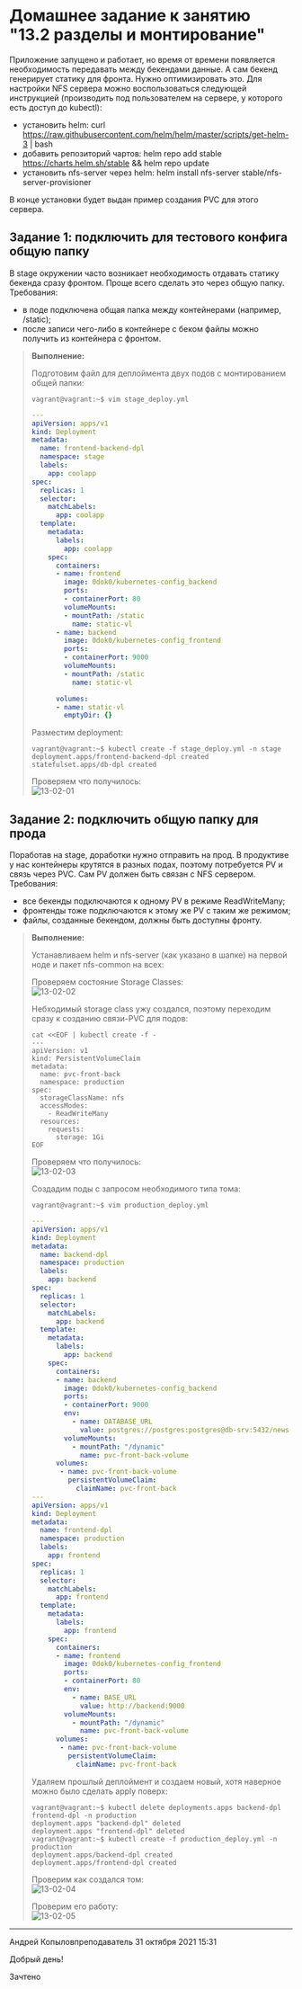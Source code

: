 # Домашнее задание к занятию "13.2 разделы и монтирование"
Приложение запущено и работает, но время от времени появляется необходимость передавать между бекендами данные. А сам бекенд генерирует статику для фронта. Нужно оптимизировать это.
Для настройки NFS сервера можно воспользоваться следующей инструкцией (производить под пользователем на сервере, у которого есть доступ до kubectl):
* установить helm: curl https://raw.githubusercontent.com/helm/helm/master/scripts/get-helm-3 | bash
* добавить репозиторий чартов: helm repo add stable https://charts.helm.sh/stable && helm repo update
* установить nfs-server через helm: helm install nfs-server stable/nfs-server-provisioner

В конце установки будет выдан пример создания PVC для этого сервера.

## Задание 1: подключить для тестового конфига общую папку
В stage окружении часто возникает необходимость отдавать статику бекенда сразу фронтом. Проще всего сделать это через общую папку. Требования:
* в поде подключена общая папка между контейнерами (например, /static);
* после записи чего-либо в контейнере с беком файлы можно получить из контейнера с фронтом.

> **Выполнение:**    
> 
> Подготовим файл для деплоймента двух подов с монтированием общей папки:    
> ```console   
> vagrant@vagrant:~$ vim stage_deploy.yml
> ```
> ```yaml
> ---
> apiVersion: apps/v1
> kind: Deployment
> metadata:
>   name: frontend-backend-dpl
>   namespace: stage
>   labels:
>     app: coolapp
> spec:
>   replicas: 1
>   selector:
>     matchLabels:
>       app: coolapp
>   template:
>     metadata:
>       labels:
>         app: coolapp
>     spec:
>       containers:
>       - name: frontend
>         image: 0dok0/kubernetes-config_backend
>         ports:
>         - containerPort: 80
>         volumeMounts:
>         - mountPath: /static
>           name: static-vl
>       - name: backend
>         image: 0dok0/kubernetes-config_frontend
>         ports:
>         - containerPort: 9000
>         volumeMounts:
>         - mountPath: /static
>           name: static-vl
>
>       volumes:
>       - name: static-vl
>         emptyDir: {}
> ```
>
> Разместим deployment:
> ```console 
> vagrant@vagrant:~$ kubectl create -f stage_deploy.yml -n stage
> deployment.apps/frontend-backend-dpl created
> statefulset.apps/db-dpl created
> ```
> Проверяем что получилось:    
> ![13-02-01](1.png)

## Задание 2: подключить общую папку для прода
Поработав на stage, доработки нужно отправить на прод. В продуктиве у нас контейнеры крутятся в разных подах, поэтому потребуется PV и связь через PVC. Сам PV должен быть связан с NFS сервером. Требования:
* все бекенды подключаются к одному PV в режиме ReadWriteMany;
* фронтенды тоже подключаются к этому же PV с таким же режимом;
* файлы, созданные бекендом, должны быть доступны фронту.
 
> **Выполнение:**    
> 
> Устанавливаем helm и nfs-server (как указано в шапке) на первой ноде и пакет nfs-common на всех:
> 
> Проверяем состояние Storage Classes:    
> ![13-02-02](2.png)
>
> Небходимый storage сlass ужу создался, поэтому переходим сразу к созданию связи-PVC для подов:
> ```console 
> cat <<EOF | kubectl create -f -
> ---
> apiVersion: v1
> kind: PersistentVolumeClaim
> metadata:
>   name: pvc-front-back
>   namespace: production
> spec:
>   storageClassName: nfs
>   accessModes:
>     - ReadWriteMany
>   resources:
>     requests:
>       storage: 1Gi
> EOF
> ```
> 
> Проверяем что получилось:    
> ![13-02-03](3.png)
>
> Создадим поды с запросом необходимого типа тома:
> ```console   
> vagrant@vagrant:~$ vim production_deploy.yml
> ```
> ```yaml
> ---
> apiVersion: apps/v1
> kind: Deployment
> metadata:
>   name: backend-dpl
>   namespace: production
>   labels:
>     app: backend
> spec:
>   replicas: 1
>   selector:
>     matchLabels:
>       app: backend
>   template:
>     metadata:
>       labels:
>         app: backend
>     spec:
>       containers:
>       - name: backend
>         image: 0dok0/kubernetes-config_backend
>         ports:
>         - containerPort: 9000
>         env:
>           - name: DATABASE_URL
>             value: postgres://postgres:postgres@db-srv:5432/news
>         volumeMounts:
>           - mountPath: "/dynamic"
>             name: pvc-front-back-volume
>       volumes:
>        - name: pvc-front-back-volume
>          persistentVolumeClaim:
>            claimName: pvc-front-back
> ---
> apiVersion: apps/v1
> kind: Deployment
> metadata:
>   name: frontend-dpl
>   namespace: production
>   labels:
>     app: frontend
> spec:
>   replicas: 1
>   selector:
>     matchLabels:
>       app: frontend
>   template:
>     metadata:
>       labels:
>         app: frontend
>     spec:
>       containers:
>       - name: frontend
>         image: 0dok0/kubernetes-config_frontend
>         ports:
>         - containerPort: 80
>         env:
>           - name: BASE_URL
>             value: http://backend:9000
>         volumeMounts:
>           - mountPath: "/dynamic"
>             name: pvc-front-back-volume
>       volumes:
>        - name: pvc-front-back-volume
>          persistentVolumeClaim:
>            claimName: pvc-front-back
> ```
> 
> Удаляем прошлый деплоймент и создаем новый, хотя наверное можно было сделать apply поверх:
> ```console 
> vagrant@vagrant:~$ kubectl delete deployments.apps backend-dpl frontend-dpl -n production
> deployment.apps "backend-dpl" deleted
> deployment.apps "frontend-dpl" deleted
> vagrant@vagrant:~$ kubectl create -f production_deploy.yml -n production
> deployment.apps/backend-dpl created
> deployment.apps/frontend-dpl created
> ```
> Проверим как создался том:    
> ![13-02-04](4.png)
>
> Проверим его работу:    
> ![13-02-05](5.png)

---

Андрей Копыловпреподаватель
31 октября 2021 15:31

Добрый день!

Зачтено
